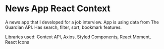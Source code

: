 # News App React Context

A news app that I developed for a job interview. App is using data from The Guardian API. Has search, filter, sort, bookmark features.

Libraries used: Context API, Axios, Styled Components, React Moment, React Icons
